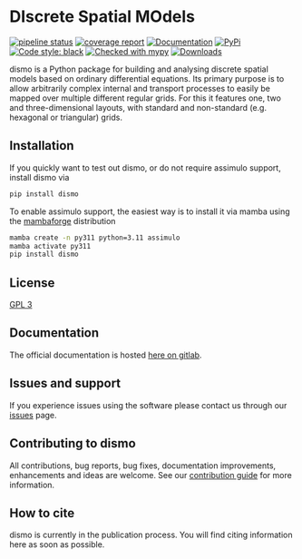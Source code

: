 # DIscrete Spatial MOdels

[![pipeline status](https://gitlab.com/qtb-hhu/dismo/badges/main/pipeline.svg)](https://gitlab.com/qtb-hhu/dismo/-/commits/main)
[![coverage report](https://gitlab.com/qtb-hhu/dismo/badges/main/coverage.svg)](https://gitlab.com/qtb-hhu/dismo/-/commits/main)
[![Documentation](https://img.shields.io/badge/Documentation-Gitlab-success)](https://qtb-hhu.gitlab.io/dismo/)
[![PyPi](https://img.shields.io/pypi/v/dismo)](https://pypi.org/project/dismo/)
[![Code style: black](https://img.shields.io/badge/code%20style-black-000000.svg)](https://github.com/psf/black)
[![Checked with mypy](http://www.mypy-lang.org/static/mypy_badge.svg)](http://mypy-lang.org/)
[![Downloads](https://pepy.tech/badge/dismo)](https://pepy.tech/project/dismo)

dismo is a Python package for building and analysing discrete spatial models based on ordinary differential equations.
Its primary purpose is to allow arbitrarily complex internal and transport processes to easily be mapped over multiple different regular grids.
For this it features one, two and three-dimensional layouts, with standard and non-standard (e.g. hexagonal or triangular) grids.


## Installation

If you quickly want to test out dismo, or do not require assimulo support, install dismo via

```bash
pip install dismo
```

To enable assimulo support, the easiest way is to install it via mamba using the [mambaforge](https://github.com/conda-forge/miniforge#mambaforge) distribution

```bash
mamba create -n py311 python=3.11 assimulo
mamba activate py311
pip install dismo
```

## License

[GPL 3](https://gitlab.com/qtb-hhu/dismo/blob/main/LICENSE)

## Documentation

The official documentation is hosted [here on gitlab](https://qtb-hhu.gitlab.io/dismo/).

## Issues and support

If you experience issues using the software please contact us through our [issues](https://gitlab.com/qtb-hhu/dismo/issues) page.

## Contributing to dismo

All contributions, bug reports, bug fixes, documentation improvements, enhancements and ideas are welcome.
See our [contribution guide](https://gitlab.com/qtb-hhu/dismo/blob/main/CONTRIBUTING.md) for more information.

## How to cite

dismo is currently in the publication process. You will find citing information here as soon as possible.

<!-- If you use this software in your scientific work, please cite [this article](https://rdcu.be/ckOSa):

van Aalst, M., Ebenhöh, O. & Matuszyńska, A. Constructing and analysing dynamic models with dismo v1.2.3: a software update. BMC Bioinformatics 22, 203 (2021)

- [doi](https://doi.org/10.1186/s12859-021-04122-7)
- [bibtex file](https://gitlab.com/qtb-hhu/dismo/blob/main/citation.bibtex) -->
